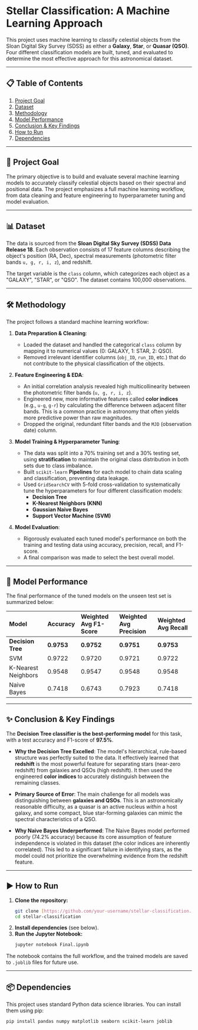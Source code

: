 # Stellar Classification: A Machine Learning Approach

This project uses machine learning to classify celestial objects from the Sloan Digital Sky Survey (SDSS) as either a **Galaxy**, **Star**, or **Quasar (QSO)**. Four different classification models are built, tuned, and evaluated to determine the most effective approach for this astronomical dataset.


---

## 📋 Table of Contents
1. [Project Goal](#-project-goal)
2. [Dataset](#-dataset)
3. [Methodology](#-methodology)
4. [Model Performance](#-model-performance)
5. [Conclusion & Key Findings](#-conclusion--key-findings)
6. [How to Run](#-how-to-run)
7. [Dependencies](#-dependencies)

---

## 🎯 Project Goal
The primary objective is to build and evaluate several machine learning models to accurately classify celestial objects based on their spectral and positional data. The project emphasizes a full machine learning workflow, from data cleaning and feature engineering to hyperparameter tuning and model evaluation.

---

## 📊 Dataset
The data is sourced from the **Sloan Digital Sky Survey (SDSS) Data Release 18**. Each observation consists of 17 feature columns describing the object's position (RA, Dec), spectral measurements (photometric filter bands `u, g, r, i, z`), and redshift.

The target variable is the `class` column, which categorizes each object as a "GALAXY", "STAR", or "QSO". The dataset contains 100,000 observations.

---

## 🛠️ Methodology

The project follows a standard machine learning workflow:

1.  **Data Preparation & Cleaning**:
    * Loaded the dataset and handled the categorical `class` column by mapping it to numerical values (0: GALAXY, 1: STAR, 2: QSO).
    * Removed irrelevant identifier columns (`obj_ID`, `run_ID`, etc.) that do not contribute to the physical classification of the objects.

2.  **Feature Engineering & EDA**:
    * An initial correlation analysis revealed high multicollinearity between the photometric filter bands (`u, g, r, i, z`).
    * Engineered new, more informative features called **color indices** (e.g., `u-g`, `g-r`) by calculating the difference between adjacent filter bands. This is a common practice in astronomy that often yields more predictive power than raw magnitudes.
    * Dropped the original, redundant filter bands and the `MJD` (observation date) column.

3.  **Model Training & Hyperparameter Tuning**:
    * The data was split into a 70% training set and a 30% testing set, using **stratification** to maintain the original class distribution in both sets due to class imbalance.
    * Built `scikit-learn` **Pipelines** for each model to chain data scaling and classification, preventing data leakage.
    * Used `GridSearchCV` with 5-fold cross-validation to systematically tune the hyperparameters for four different classification models:
        * **Decision Tree**
        * **K-Nearest Neighbors (KNN)**
        * **Gaussian Naive Bayes**
        * **Support Vector Machine (SVM)**

4.  **Model Evaluation**:
    * Rigorously evaluated each tuned model's performance on both the training and testing data using accuracy, precision, recall, and F1-score.
    * A final comparison was made to select the best overall model.

---

## 🚀 Model Performance

The final performance of the tuned models on the unseen test set is summarized below:

| Model | Accuracy | Weighted Avg F1-Score | Weighted Avg Precision | Weighted Avg Recall |
| :--- | :--- | :--- | :--- | :--- |
| **Decision Tree** | **0.9753** | **0.9752** | **0.9751** | **0.9753** |
| SVM | 0.9722 | 0.9720 | 0.9721 | 0.9722 |
| K-Nearest Neighbors | 0.9548 | 0.9547 | 0.9548 | 0.9548 |
| Naive Bayes | 0.7418 | 0.6743 | 0.7923 | 0.7418 |

---

## ✨ Conclusion & Key Findings

The **Decision Tree classifier is the best-performing model** for this task, with a test accuracy and F1-score of **97.5%**.

* **Why the Decision Tree Excelled**: The model's hierarchical, rule-based structure was perfectly suited to the data. It effectively learned that **redshift** is the most powerful feature for separating stars (near-zero redshift) from galaxies and QSOs (high redshift). It then used the engineered **color indices** to accurately distinguish between the remaining classes.

* **Primary Source of Error**: The main challenge for all models was distinguishing between **galaxies and QSOs**. This is an astronomically reasonable difficulty, as a quasar is an active nucleus *within* a host galaxy, and some compact, blue star-forming galaxies can mimic the spectral characteristics of a QSO.

* **Why Naive Bayes Underperformed**: The Naive Bayes model performed poorly (74.2% accuracy) because its core assumption of feature independence is violated in this dataset (the color indices are inherently correlated). This led to a significant failure in identifying stars, as the model could not prioritize the overwhelming evidence from the redshift feature.

---

## ▶️ How to Run

1.  **Clone the repository:**
    ```bash
    git clone [https://github.com/your-username/stellar-classification.git](https://github.com/your-username/stellar-classification.git)
    cd stellar-classification
    ```
2.  **Install dependencies** (see below).
3.  **Run the Jupyter Notebook:**
    ```bash
    jupyter notebook Final.ipynb
    ```
The notebook contains the full workflow, and the trained models are saved to `.joblib` files for future use.

---

## 📦 Dependencies

This project uses standard Python data science libraries. You can install them using pip:
```bash
pip install pandas numpy matplotlib seaborn scikit-learn joblib